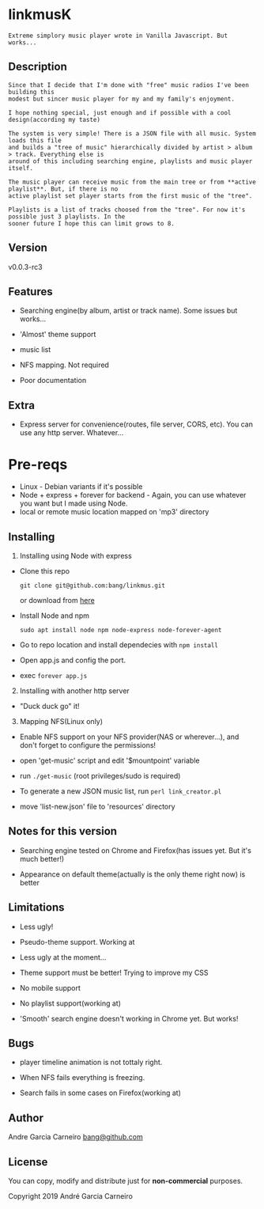 # linkmusK
	Extreme simplory music player wrote in Vanilla Javascript. But works... 

## Description

	Since that I decide that I'm done with "free" music radios I've been building this 
	modest but sincer music player for my and my family's enjoyment.
	
	I hope nothing special, just enough and if possible with a cool design(according my taste)
	
	The system is very simple! There is a JSON file with all music. System loads this file
	and builds a "tree of music" hierarchically divided by artist > album > track. Everything else is
	around of this including searching engine, playlists and music player itself.
	
	The music player can receive music from the main tree or from **active playlist**. But, if there is no 
	active playlist set player starts from the first music of the "tree".
	
	Playlists is a list of tracks choosed from the "tree". For now it's possible just 3 playlists. In the
	sooner future I hope this can limit grows to 8. 
	
	

## Version

v0.0.3-rc3

## Features

* Searching engine(by album, artist or track name). Some issues but works...

* 'Almost' theme support

* music list

* NFS mapping. Not required

* Poor documentation

  

## Extra

* Express server for convenience(routes, file server, CORS, etc). You can use any http server. Whatever...

  

# Pre-reqs



* Linux - Debian variants if it's possible
* Node + express + forever for backend - Again, you can use whatever you want but I made using Node.
* local or remote music location mapped on 'mp3' directory



## Installing


1. Installing using Node with express

  * Clone this repo

    `git clone git@github.com:bang/linkmus.git`

    or download from [here](https://github.com/bang/linkmus/archive/master.zip)

  * Install Node and npm

    

    `sudo apt install node npm node-express node-forever-agent`

    

  * Go to repo location and install dependecies with `npm install`

    

  * Open app.js and config the port. 

    

  * exec `forever app.js`

    


2. Installing with another http server

  

  * "Duck duck go" it!

    


3. Mapping NFS(Linux only)

  

  * Enable NFS support on your NFS provider(NAS or wherever...), and don't forget to configure the permissions!

  * open 'get-music' script and edit '$mountpoint' variable

  * run `./get-music` (root privileges/sudo is required)

  * To generate a new JSON music list, run `perl link_creator.pl`

  * move 'list-new.json' file to 'resources' directory

    

  
## Notes for this version

* Searching engine tested on Chrome and Firefox(has issues yet. But it's much better!)

* Appearance on default theme(actually is the only theme right now) is better

  


## Limitations

* Less ugly!

* Pseudo-theme support. Working at

* Less ugly at the moment... 

* Theme support must be better! Trying to improve my CSS

* No mobile support

* No playlist support(working at)

* 'Smooth' search engine doesn't working in Chrome yet. But works!

  

## Bugs

* player timeline animation is not tottaly right.

* When NFS fails everything is freezing. 

* Search fails in some cases on Firefox(working at)

  


## Author

Andre Garcia Carneiro bang@github.com



## License

You can copy, modify and distribute just for **non-commercial** purposes.



Copyright 2019 André Garcia Carneiro

